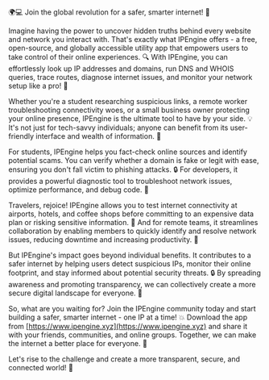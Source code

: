 🌍💻 Join the global revolution for a safer, smarter internet! 🚀

Imagine having the power to uncover hidden truths behind every website and network you interact with. That's exactly what IPEngine offers - a free, open-source, and globally accessible utility app that empowers users to take control of their online experiences. 🔍 With IPEngine, you can effortlessly look up IP addresses and domains, run DNS and WHOIS queries, trace routes, diagnose internet issues, and monitor your network setup like a pro! 📡

Whether you're a student researching suspicious links, a remote worker troubleshooting connectivity woes, or a small business owner protecting your online presence, IPEngine is the ultimate tool to have by your side. 💡 It's not just for tech-savvy individuals; anyone can benefit from its user-friendly interface and wealth of information. 🌟

For students, IPEngine helps you fact-check online sources and identify potential scams. You can verify whether a domain is fake or legit with ease, ensuring you don't fall victim to phishing attacks. 🔒 For developers, it provides a powerful diagnostic tool to troubleshoot network issues, optimize performance, and debug code. 🤖

Travelers, rejoice! IPEngine allows you to test internet connectivity at airports, hotels, and coffee shops before committing to an expensive data plan or risking sensitive information. 🛬 And for remote teams, it streamlines collaboration by enabling members to quickly identify and resolve network issues, reducing downtime and increasing productivity. 💼

But IPEngine's impact goes beyond individual benefits. It contributes to a safer internet by helping users detect suspicious IPs, monitor their online footprint, and stay informed about potential security threats. 🔒 By spreading awareness and promoting transparency, we can collectively create a more secure digital landscape for everyone. 🌈

So, what are you waiting for? Join the IPEngine community today and start building a safer, smarter internet - one IP at a time! 💥 Download the app from [https://www.ipengine.xyz](https://www.ipengine.xyz) and share it with your friends, communities, and online groups. Together, we can make the internet a better place for everyone. 🌟

Let's rise to the challenge and create a more transparent, secure, and connected world! 💪